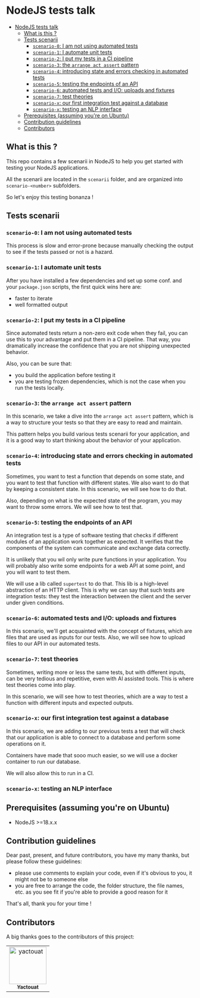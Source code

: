# NodeJS tests talk

- [NodeJS tests talk](#nodejs-tests-talk)
  - [What is this ?](#what-is-this-)
  - [Tests scenarii](#tests-scenarii)
    - [`scenario-0`: I am not using automated tests](#scenario-0-i-am-not-using-automated-tests)
    - [`scenario-1`: I automate unit tests](#scenario-1-i-automate-unit-tests)
    - [`scenario-2`: I put my tests in a CI pipeline](#scenario-2-i-put-my-tests-in-a-ci-pipeline)
    - [`scenario-3`: the `arrange act assert` pattern](#scenario-3-the-arrange-act-assert-pattern)
    - [`scenario-4`: introducing state and errors checking in automated tests](#scenario-4-introducing-state-and-errors-checking-in-automated-tests)
    - [`scenario-5`: testing the endpoints of an API](#scenario-5-testing-the-endpoints-of-an-api)
    - [`scenario-6`: automated tests and I/O: uploads and fixtures](#scenario-6-automated-tests-and-io-uploads-and-fixtures)
    - [`scenario-7`: test theories](#scenario-7-test-theories)
    - [`scenario-x`: our first integration test against a database](#scenario-x-our-first-integration-test-against-a-database)
    - [`scenario-x`: testing an NLP interface](#scenario-x-testing-an-nlp-interface)
  - [Prerequisites (assuming you're on Ubuntu)](#prerequisites-assuming-youre-on-ubuntu)
  - [Contribution guidelines](#contribution-guidelines)
  - [Contributors](#contributors)


## What is this ?

This repo contains a few scenarii in NodeJS to help you get started with testing your NodeJS applications.

All the scenarii are located in the `scenarii` folder, and are organized into `scenario-<number>` subfolders.

So let's enjoy this testing bonanza !

<!-- ! even the most elaborate test is just a demo, don't push the code as is in production -->

## Tests scenarii

### `scenario-0`: I am not using automated tests

This process is slow and error-prone because manually checking the output to see if the tests passed or not is a hazard.

### `scenario-1`: I automate unit tests

After you have installed a few dependencies and set up some conf. and your `package.json` scripts, the first quick wins here are:

- faster to iterate
- well formatted output

### `scenario-2`: I put my tests in a CI pipeline

Since automated tests return a non-zero exit code when they fail, you can use this to your advantage and put them in a CI pipeline. That way, you dramatically increase the confidence that you are not shipping unexpected behavior.

Also, you can be sure that:

- you build the application before testing it
- you are testing frozen dependencies, which is not the case when you run the tests locally.

### `scenario-3`: the `arrange act assert` pattern

In this scenario, we take a dive into the `arrange act assert` pattern, which is a way to structure your tests so that they are easy to read and maintain.

This pattern helps you build various tests scenarii for your application, and it is a good way to start thinking about the behavior of your application.

### `scenario-4`: introducing state and errors checking in automated tests

Sometimes, you want to test a function that depends on some state, and you want to test that function with different states. We also want to do that by keeping a consistent state. In this scenario, we will see how to do that.

Also, depending on what is the expected state of the program, you may want to throw some errors. We will see how to test that.

### `scenario-5`: testing the endpoints of an API

An integration test is a type of software testing that checks if different modules of an application work together as expected. It verifies that the components of the system can communicate and exchange data correctly.

It is unlikely that you wil only write pure functions in your application. You will probably also write some endpoints for a web API at some point, and you will want to test them.

We will use a lib called `supertest` to do that. This lib is a high-level abstraction of an HTTP client. This is why we can say that such tests are integration tests: they test the interaction between the client and the server under given conditions.

### `scenario-6`: automated tests and I/O: uploads and fixtures

In this scenario, we'll get acquainted with the concept of fixtures, which are files that are used as inputs for our tests. Also, we will see how to upload files to our API in our automated tests.

### `scenario-7`: test theories

Sometimes, writing more or less the same tests, but with different inputs, can be very tedious and repetitive, even with AI assisted tools. This is where test theories come into play.

In this scenario, we will see how to test theories, which are a way to test a function with different inputs and expected outputs.

### `scenario-x`: our first integration test against a database

In this scenario, we are adding to our previous tests a test that will check that our application is able to connect to a database and perform some operations on it.

Containers have made that sooo much easier, so we will use a docker container to run our database.

We will also allow this to run in a CI.

### `scenario-x`: testing an NLP interface

## Prerequisites (assuming you're on Ubuntu)

- NodeJS >=18.x.x 

## Contribution guidelines

Dear past, present, and future contributors, you have my many thanks, but please follow these guidelines:

- please use comments to explain your code, even if it's obvious to you, it might not be to someone else
- you are free to arrange the code, the folder structure, the file names, etc. as you see fit if you're able to provide a good reason for it

That's all, thank you for your time !

## Contributors

A big thanks goes to the contributors of this project:

<table>
<tbody>
    <tr>
        <td align="center"><a href="https://github.com/yactouat"><img src="https://avatars.githubusercontent.com/u/37403808?v=4" width="100px;" alt="yactouat"/><br /><sub><b>Yactouat</b></sub></a><br /><a href="https://github.com/yactouat"></td>
    </tr>
</tbody>
</table>
